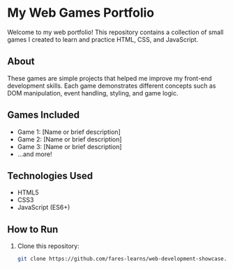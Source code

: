 # My Web Games Portfolio

Welcome to my web portfolio! This repository contains a collection of small games I created to learn and practice HTML, CSS, and JavaScript.

## About

These games are simple projects that helped me improve my front-end development skills. Each game demonstrates different concepts such as DOM manipulation, event handling, styling, and game logic.

## Games Included

- Game 1: [Name or brief description]
- Game 2: [Name or brief description]
- Game 3: [Name or brief description]
- ...and more!

## Technologies Used

- HTML5
- CSS3
- JavaScript (ES6+)

## How to Run

1. Clone this repository:
   ```bash
   git clone https://github.com/fares-learns/web-development-showcase.git
